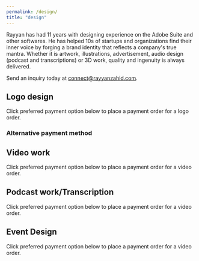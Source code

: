 ```yaml
---
permalink: /design/
title: "design"
---
```


Rayyan has had 11 years with designing experience on the Adobe Suite and other softwares. He has helped 10s of startups and organizations find their inner voice by forging a brand identity that reflects a company's true mantra. Whether it is artwork, illustrations, advertisement, audio design (podcast and transcriptions) or 3D work, quality and ingenuity is always delivered.

Send an inquiry today at connect@rayyanzahid.com.

## Logo design
Click preferred payment option below to place a payment order for a logo order.
<div id="smart-button-container">
      <div style="text-align: center;">
        <div id="paypal-button-container"></div>
      </div>
    </div>
  <script src="https://www.paypal.com/sdk/js?client-id=AWE3EN6gsLkoUz-2WJTA9vcwHYZJuw43RMKsyNZiRBl2XBifyY5cdpq43iaxjexNwvRmkNLcKccMiwkc&currency=USD" data-sdk-integration-source="button-factory"></script>
  <script>
    function initPayPalButton() {
      paypal.Buttons({
        style: {
          shape: 'pill',
          color: 'gold',
          layout: 'vertical',
          label: 'pay',
          
        },

        createOrder: function(data, actions) {
          return actions.order.create({
            purchase_units: [{"description":"Logo design + additional emeents","amount":{"currency_code":"USD","value":100}}]
          });
        },

        onApprove: function(data, actions) {
          return actions.order.capture().then(function(details) {
            alert('Transaction completed by ' + details.payer.name.given_name + '!');
          });
        },

        onError: function(err) {
          console.log(err);
        }
      }).render('#paypal-button-container');
    }
    initPayPalButton();
  </script>

### Alternative payment method

<div id='product-component-1601354509758'></div>
<script type="text/javascript">
/*<![CDATA[*/
(function () {
  var scriptURL = 'https://sdks.shopifycdn.com/buy-button/latest/buy-button-storefront.min.js';
  if (window.ShopifyBuy) {
    if (window.ShopifyBuy.UI) {
      ShopifyBuyInit();
    } else {
      loadScript();
    }
  } else {
    loadScript();
  }
  function loadScript() {
    var script = document.createElement('script');
    script.async = true;
    script.src = scriptURL;
    (document.getElementsByTagName('head')[0] || document.getElementsByTagName('body')[0]).appendChild(script);
    script.onload = ShopifyBuyInit;
  }
  function ShopifyBuyInit() {
    var client = ShopifyBuy.buildClient({
      domain: 'rayyan-zahid.myshopify.com',
      storefrontAccessToken: 'a461193634ae24835ebe7a2f68d96fcb',
    });
    ShopifyBuy.UI.onReady(client).then(function (ui) {
      ui.createComponent('product', {
        id: '5868669567144',
        node: document.getElementById('product-component-1601354509758'),
        moneyFormat: '%24%7B%7Bamount%7D%7D',
        options: {
  "product": {
    "styles": {
      "product": {
        "@media (min-width: 601px)": {
          "max-width": "calc(25% - 20px)",
          "margin-left": "20px",
          "margin-bottom": "50px"
        }
      }
    },
    "text": {
      "button": "Add to cart"
    }
  },
  "productSet": {
    "styles": {
      "products": {
        "@media (min-width: 601px)": {
          "margin-left": "-20px"
        }
      }
    }
  },
  "modalProduct": {
    "contents": {
      "img": false,
      "imgWithCarousel": true,
      "button": false,
      "buttonWithQuantity": true
    },
    "styles": {
      "product": {
        "@media (min-width: 601px)": {
          "max-width": "100%",
          "margin-left": "0px",
          "margin-bottom": "0px"
        }
      }
    },
    "text": {
      "button": "Add to cart"
    }
  },
  "cart": {
    "text": {
      "total": "Subtotal",
      "button": "Checkout"
    }
  }
},
      });
    });
  }
})();
/*]]>*/
</script>


## Video work
Click preferred payment option below to place a payment order for a video order.


## Podcast work/Transcription
Click preferred payment option below to place a payment order for a video order.

## Event Design
Click preferred payment option below to place a payment order for a video order.
